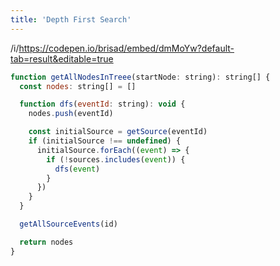```yaml
---
title: 'Depth First Search'
---
```


/i/https://codepen.io/brisad/embed/dmMoYw?default-tab=result&editable=true

```js
function getAllNodesInTreee(startNode: string): string[] {
  const nodes: string[] = []

  function dfs(eventId: string): void {
    nodes.push(eventId)

    const initialSource = getSource(eventId)
    if (initialSource !== undefined) {
      initialSource.forEach((event) => {
        if (!sources.includes(event)) {
          dfs(event)
        }
      })
    }
  }

  getAllSourceEvents(id)

  return nodes
}
```
